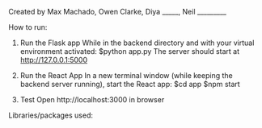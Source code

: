 Created by Max Machado, Owen Clarke, Diya _____, Neil _________

How to run:
1. Run the Flask app
    While in the backend directory and with your virtual environment activated:
    $python app.py
    The server should start at http://127.0.0.1:5000

2. Run the React App
    In a new terminal window (while keeping the backend server running), start the React app:
    $cd app
    $npm start

3. Test
    Open http://localhost:3000 in browser

Libraries/packages used: